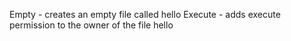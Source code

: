 Empty - creates an empty file called hello
Execute - adds execute permission to the owner of the file hello
